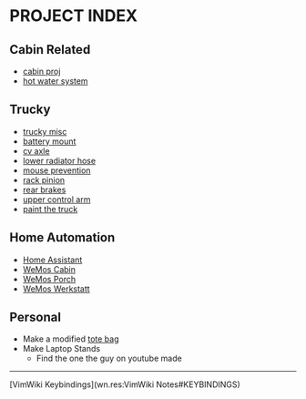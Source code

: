 # PROJECT INDEX

## Cabin Related

- [cabin proj](cabin-proj)
- [hot water system](hot-water-system)

## Trucky

- [trucky misc](trucky-misc)
- [battery mount](battery-mount)
- [cv axle](cv-axle)
- [lower radiator hose](lower-radiator-hose)
- [mouse prevention](mouse-prevention)
- [rack pinion](rack-pinion)
- [rear brakes](rear-brakes)
- [upper control arm](upper-control-arm)
- [paint the truck](paint-the-truck)

## Home Automation

- [Home Assistant](home-assistant)
- [WeMos Cabin](wemos-cabin)
- [WeMos Porch](wemos-porch)
- [WeMos Werkstatt](wemos-werkstatt)

## Personal

- Make a modified [tote bag](tote-bag)
- Make Laptop Stands
    - Find the one the guy on youtube made
---
[VimWiki Keybindings](wn.res:VimWiki Notes#KEYBINDINGS)




